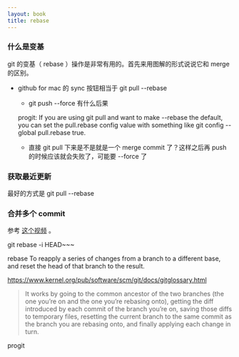 ```yaml
---
layout: book
title: rebase
---
```



### 什么是变基

git 的变基（ rebase ）操作是非常有用的。首先来用图解的形式说说它和 merge 的区别。

- github for mac 的 sync 按钮相当于 git pull --rebase
  - git push --force 有什么后果

  progit: If you are using git pull and want to make --rebase the default, you can set the pull.rebase config value with something like git config --global pull.rebase true.

  - 直接 git pull 下来是不是就是一个 merge commit 了？这样之后再 push 的时候应该就会失败了，可能要 --force 了

### 获取最近更新

最好的方式是 git pull --rebase


### 合并多个 commit 

参考 [这个视频](http://happycasts.net/episodes/92) 。

git rebase -i HEAD~~~

rebase
To reapply a series of changes from a branch to a different base, and reset the head of that branch to the result.

https://www.kernel.org/pub/software/scm/git/docs/gitglossary.html


>It works by going to the common ancestor of the two branches (the one you’re on and the one you’re rebasing onto), getting the diff introduced by each commit of the branch you’re on, saving those diffs to temporary files, resetting the current branch to the same commit as the branch you are rebasing onto, and finally applying each change in turn.

progit

